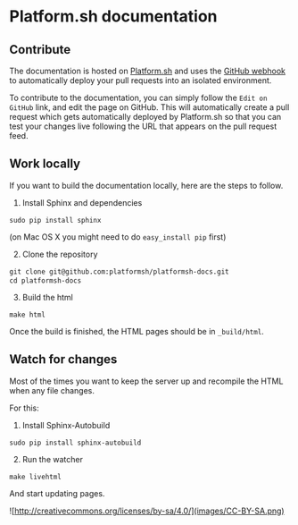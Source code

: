 Platform.sh documentation
=============================

Contribute
----------

The documentation is hosted on [Platform.sh](https://platform.sh) and uses the [GitHub webhook](https://docs.platform.sh/integration/webhooks/#github) to automatically deploy your pull requests into an isolated environment.

To contribute to the documentation, you can simply follow the ``Edit on GitHub`` link, and edit the page on GitHub. This will automatically create a pull request which gets automatically deployed by Platform.sh so that you can test your changes live following the URL that appears on the pull request feed.

Work locally
------------

If you want to build the documentation locally, here are the steps to follow.

1. Install Sphinx and dependencies

  ```shell
  sudo pip install sphinx
  ```
  
  (on Mac OS X you might need to do ``easy_install pip`` first)

2. Clone the repository

  ```shell
  git clone git@github.com:platformsh/platformsh-docs.git
  cd platformsh-docs
  ```

3. Build the html

  ```shell
  make html
  ```

Once the build is finished, the HTML pages should be in `_build/html`.

Watch for changes
-----------------

Most of the times you want to keep the server up and recompile the HTML when any file changes.

For this:

1. Install Sphinx-Autobuild

```shell
sudo pip install sphinx-autobuild
```

2. Run the watcher

```shell
make livehtml
```

And start updating pages.

![http://creativecommons.org/licenses/by-sa/4.0/](images/CC-BY-SA.png)

